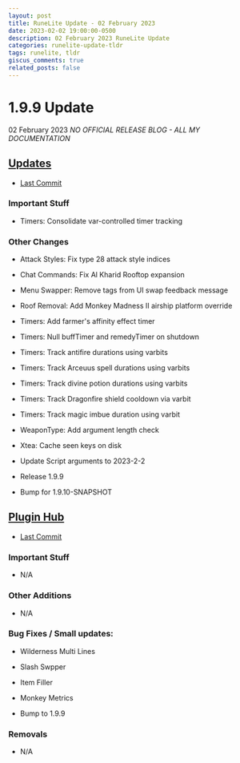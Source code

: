 ```yaml
---
layout: post
title: RuneLite Update - 02 February 2023
date: 2023-02-02 19:00:00-0500
description: 02 February 2023 RuneLite Update
categories: runelite-update-tldr
tags: runelite, tldr
giscus_comments: true
related_posts: false
---
```


# 1.9.9 Update
02 February 2023
*NO OFFICIAL RELEASE BLOG - ALL MY DOCUMENTATION*

## [Updates][1]
- [Last Commit][2]

### Important Stuff
- Timers: Consolidate var-controlled timer tracking

### Other Changes
- Attack Styles: Fix type 28 attack style indices
- Chat Commands: Fix Al Kharid Rooftop expansion
- Menu Swapper: Remove tags from UI swap feedback message
- Roof Removal: Add Monkey Madness II airship platform override
- Timers: Add farmer's affinity effect timer
- Timers: Null buffTimer and remedyTimer on shutdown
- Timers: Track antifire durations using varbits
- Timers: Track Arceuus spell durations using varbits
- Timers: Track divine potion durations using varbits
- Timers: Track Dragonfire shield cooldown via varbit
- Timers: Track magic imbue duration using varbit
- WeaponType: Add argument length check
- Xtea: Cache seen keys on disk

- Update Script arguments to 2023-2-2

- Release 1.9.9
- Bump for 1.9.10-SNAPSHOT

## [Plugin Hub][3]
- [Last Commit][4]

### Important Stuff
- N/A

### Other Additions
- N/A

### Bug Fixes / Small updates:
- Wilderness Multi Lines
- Slash Swpper
- Item Filler
- Monkey Metrics

- Bump to 1.9.9

### Removals
- N/A

[1]: https://github.com/runelite/runelite/commits/master
[2]: https://github.com/runelite/runelite/commit/4b41ae64e3fa450ae0eff3fe6413c36a0b658b8e
[3]: https://github.com/runelite/plugin-hub/commits/master
[4]: https://github.com/runelite/plugin-hub/commit/a77f7f9766566613f0d6c0f2bc9243efed6b5928